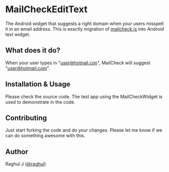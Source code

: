 MailCheckEditText
=================

The Android widget that suggests a right domain when your users misspell it in an email address. This is exactly migration of [mailcheck.js](https://github.com/Kicksend/mailcheck) into Android text widget.

What does it do?
----------------

When your user types in "user@hotnail.con", MailCheck will suggest "user@hotmail.com".


Installation & Usage
---------------------
Please check the source code. The test app using the MailCheckWidget is used to demonstrate in the code.


Contributing
------------

Just start forking the code and do your changes. Please let me know if we can do something awesome with this.

Author
-------

Raghul J  ([@raghul](http://twitter.com/raghul))


